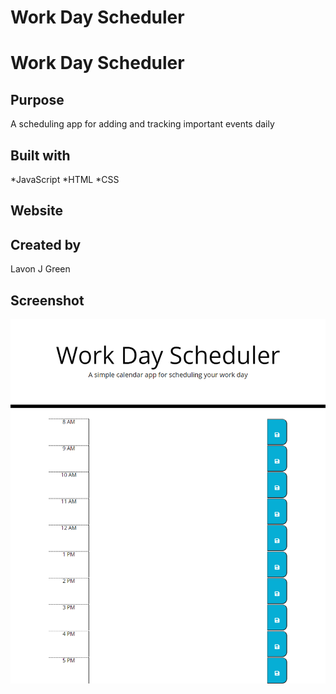 # Work Day Scheduler

# Work Day Scheduler

## Purpose
A scheduling app for adding and tracking important events daily

## Built with 
*JavaScript
*HTML
*CSS

## Website

## Created by
Lavon J Green

## Screenshot
![Alt text](Develop/screencapture-127-0-0-1-5500-Develop-index-html-2022-01-23-18_51_37.png)


